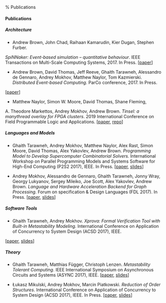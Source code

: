% Publications

#### Publications

##### Architecture

* <p>Andrew Brown, John Chad, Raihaan Kamarudin, Kier Dugan, Stephen Furber.
<i>SpiNNaker: Event-based simulation &ndash; quantitative behaviour</i>. IEEE
Transactions on Multi-Scale Computing Systems, 2017. In Press.
[[paper](https://poets-project.org/download/spinnaker-tmscs-2017.pdf)]
</p>

* <p>Andrew Brown, David Thomas, Jeff Reeve, Ghaith Tarawneh, Alessandro de Gennaro, Andrey Mokhov, Matthew Naylor, Tom Kazmierski. <i>Distributed Event-based Computing</i>. ParCo conference, 2017. In Press.
[[paper](https://github.com/tuura/papers/blob/master/parco-2017/distributed-event-based-computing.pdf)]
</p>

* <p>Matthew Naylor, Simon W. Moore, David Thomas, Shane Fleming,
A. Theodore Markettos, Andrey Mokhov, Andrew Brown. <i>Tinsel: a manythread
overlay for FPGA clusters</i>. 2019 International Conference on Field
Programmable Logic and Applications.
[[paper](https://github.com/POETSII/tinsel/blob/master/doc/fpl-2019-paper.pdf),
[repo](https://github.com/POETSII/tinsel/)]
</p>

##### Languages and Models

* Ghaith Tarawneh, Andrey Mokhov, Matthew Naylor, Alex Rast, Simon Moore, David Thomas, Alex Yakovlev, Andrew Brown. _Programming Model to Develop Supercomputer Combinatorial Solvers._ International Workshop on Parallel Programming Models and Systems Software for High-End Computing (P2S2 2017), IEEE. In Press.
[[paper](https://poets-project.org/download/PID4870395.pdf),
[slides](https://black-extruder.net/talks/p2s2_2017)]

* Andrey Mokhov, Alessandro de Gennaro, Ghaith Tarawneh, Jonny Wray, Georgy Lukyanov, Sergey Mileiko, Joe Scott, Alex Yakovlev, Andrew Brown. _Language and Hardware Acceleration Backend for Graph Processing_. Forum on specification & Design Languages (FDL 2017). In Press.
[[paper](https://github.com/tuura/papers/blob/master/fdl-2017/graphs-on-fpga.pdf),
[slides](https://github.com/tuura/papers/blob/master/fdl-2017/graphs-on-fpga-slides.pdf)]

##### Software Tools

* <p>Ghaith Tarawneh, Andrey Mokhov. <i>Xprova: Formal Verification Tool with Built-in Metastability Modeling</i>. International Conference on Application of Concurrency to System Design (ACSD 2017), IEEE.
[[paper](https://poets-project.org/download/PID4760069.pdf),
[slides](https://black-extruder.net/talks/acsd_2017)]
</p>

<!-- Note: the <p> and <i> tags above is workaround for a bug in pandoc.
If more items are added to the list then they can be removed. -->

##### Theory

* Ghaith Tarawneh, Matthias Függer, Christoph Lenzen. _Metastability Tolerant Computing_. IEEE International Symposium on Asynchronous Circuits and Systems (ASYNC 2017), IEEE.
[[paper](https://poets-project.org/download/PID4691439.pdf),
[slides](https://black-extruder.net/talks/async_2017)]

* Łukasz Mikulski, Andrey Mokhov, Marcin Piatkowski. _Reduction of Order Structures_. International Conference on Application of Concurrency to System Design (ACSD 2017), IEEE. In Press.
[[paper](https://github.com/tuura/papers/blob/master/acsd-2017/order-structures.pdf),
[slides](https://github.com/tuura/papers/blob/master/acsd-2017/order-structures-slides.pdf)]
